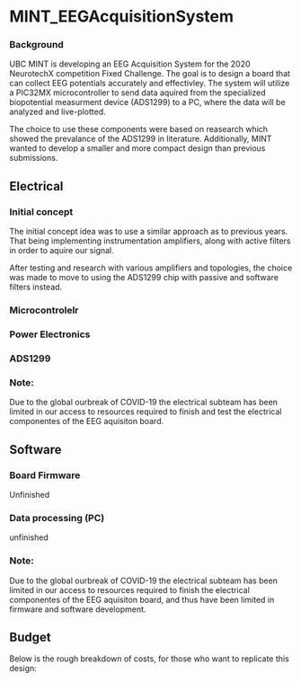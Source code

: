 # MINT_EEGAcquisitionSystem

### Background
UBC MINT is developing an EEG Acquisition System for the 2020 NeurotechX competition Fixed Challenge. The goal is to design a board that can collect EEG potentials accurately and effectivley. The system will utilize a PIC32MX microcontroller to send data aquired from the specialized biopotential measurment device (ADS1299) to a PC, where the data will be analyzed and live-plotted.

The choice to use these components were based on reasearch which showed the prevalance of the ADS1299 in literature. Additionally, MINT wanted to develop a smaller and more compact design than previous submissions.

## Electrical

### Initial concept
The initial concept idea was to use a similar approach as to previous years. That being implementing instrumentation amplifiers, along with active filters in order to aquire our signal. 

After testing and research with various amplifiers and topologies, the choice was made to move to using the ADS1299 chip with passive and software filters instead.

### Microcontrolelr

### Power Electronics

### ADS1299

### Note: 
Due to the global ourbreak of COVID-19 the electrical subteam has been limited in our access to resources required to finish and test the electrical componentes of the EEG aquisiton board.

## Software

### Board Firmware
Unfinished

### Data processing (PC)
unfinished

### Note:
Due to the global ourbreak of COVID-19 the electrical subteam has been limited in our access to resources required to finish the electrical componentes of the EEG aquisiton board, and thus have been limited in firmware and software development.

## Budget
Below is the rough breakdown of costs, for those who want to replicate this design:

